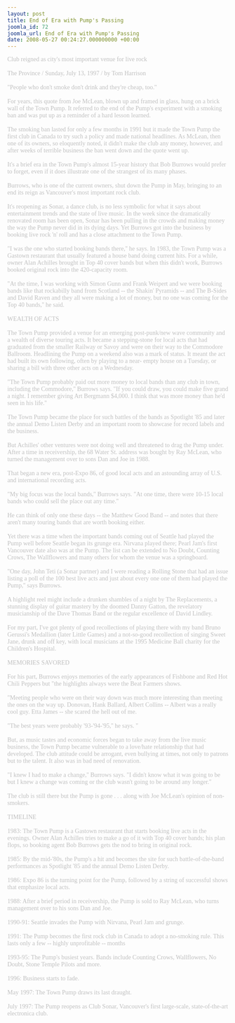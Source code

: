 ```yaml
---
layout: post
title: End of Era with Pump's Passing
joomla_id: 72
joomla_url: End of Era with Pump's Passing
date: 2008-05-27 00:24:27.000000000 +00:00
---
```

<span style="color: #c0c0c0"><span style="font-family: 'book antiqua', palatino">Club reigned as city's most important venue for live rock<br /><br />The Province / Sunday, July 13, 1997 / by Tom Harrison<br /><br />&quot;People who don't smoke don't drink and they're cheap, too.''<br /><br />For years, this quote from Joe McLean, blown up and framed in glass, hung on a brick wall of the Town Pump. It referred to the end of the Pump's experiment with a smoking ban and was put up as a reminder of a hard lesson learned.<br /><br />The smoking ban lasted for only a few months in 1991 but it made the Town Pump the first club in Canada to try such a policy and made national headlines. As McLean, then one of its owners, so eloquently noted, it didn't make the club any money, however, and after weeks of terrible business the ban went down and the quote went up.<br /><br />It's a brief era in the Town Pump's almost 15-year history that Bob Burrows would prefer to forget, even if it does illustrate one of the strangest of its many phases.<br /><br />Burrows, who is one of the current owners, shut down the Pump in May, bringing to an end its reign as Vancouver's most important rock club.<br /><br />It's reopening as Sonar, a dance club, is no less symbolic for what it says about entertainment trends and the state of live music. In the week since the dramatically renovated room has been open, Sonar has been pulling in the crowds and making money the way the Pump never did in its dying days. Yet Burrows got into the business by booking live rock 'n' roll and has a close attachment to the Town Pump.<br /><br />&quot;I was the one who started booking bands there,'' he says. In 1983, the Town Pump was a Gastown restaurant that usually featured a house band doing current hits. For a while, owner Alan Achilles brought in Top 40 cover bands but when this didn't work, Burrows booked original rock into the 420-capacity room.<br /><br />&quot;At the time, I was working with Simon Gunn and Frank Weipert and we were booking bands like that rockabilly band from Scotland -- the Shakin' Pyramids -- and The B-Sides and David Raven and they all were making a lot of money, but no one was coming for the Top 40 bands,'' he said.<br /><br />WEALTH OF ACTS<br /><br />The Town Pump provided a venue for an emerging post-punk/new wave community and a wealth of diverse touring acts. It became a stepping-stone for local acts that had graduated from the smaller Railway or Savoy and were on their way to the Commodore Ballroom. Headlining the Pump on a weekend also was a mark of status. It meant the act had built its own following, often by playing to a near- empty house on a Tuesday, or sharing a bill with three other acts on a Wednesday.<br /><br />&quot;The Town Pump probably paid out more money to local bands than any club in town, including the Commodore,'' Burrows says. &quot;If you could draw, you could make five grand a night. I remember giving Art Bergmann $4,000. I think that was more money than he'd seen in his life.''<br /><br />The Town Pump became the place for such battles of the bands as Spotlight '85 and later the annual Demo Listen Derby and an important room to showcase for record labels and the business.<br /><br />But Achilles' other ventures were not doing well and threatened to drag the Pump under. After a time in receivership, the 68 Water St. address was bought by Ray McLean, who turned the management over to sons Dan and Joe in 1988.<br /><br />That began a new era, post-Expo 86, of good local acts and an astounding array of U.S. and international recording acts.<br /><br />&quot;My big focus was the local bands,'' Burrows says. &quot;At one time, there were 10-15 local bands who could sell the place out any time.''<br /><br />He can think of only one these days -- the Matthew Good Band -- and notes that there aren't many touring bands that are worth booking either.<br /><br />Yet there was a time when the important bands coming out of Seattle had played the Pump well before Seattle began its grunge era. Nirvana played there; Pearl Jam's first Vancouver date also was at the Pump. The list can be extended to No Doubt, Counting Crows, The Wallflowers and many others for whom the venue was a springboard.<br /><br />&quot;One day, John Teti (a Sonar partner) and I were reading a Rolling Stone that had an issue listing a poll of the 100 best live acts and just about every one one of them had played the Pump,'' says Burrows.<br /><br />A highlight reel might include a drunken shambles of a night by The Replacements, a stunning display of guitar mastery by the doomed Danny Gatton, the revelatory musicianship of the Dave Thomas Band or the regular excellence of David Lindley.<br /><br />For my part, I've got plenty of good recollections of playing there with my band Bruno Gerussi's Medallion (later Little Games) and a not-so-good recollection of singing Sweet Jane, drunk and off key, with local musicians at the 1995 Medicine Ball charity for the Children's Hospital.<br /><br />MEMORIES SAVORED<br /><br />For his part, Burrows enjoys memories of the early appearances of Fishbone and Red Hot Chili Peppers but &quot;the highlights always were the Beat Farmers shows.<br /><br />&quot;Meeting people who were on their way down was much more interesting than meeting the ones on the way up. Donovan, Hank Ballard, Albert Collins -- Albert was a really cool guy. Etta James -- she scared the hell out of me.<br /><br />&quot;The best years were probably '93-'94-'95,'' he says. &quot;<br /><br />But, as music tastes and economic forces began to take away from the live music business, the Town Pump became vulnerable to a love/hate relationship that had developed. The club attitude could be arrogant, even bullying at times, not only to patrons but to the talent. It also was in bad need of renovation.<br /><br />&quot;I knew I had to make a change,'' Burrows says. &quot;I didn't know what it was going to be but I knew a change was coming or the club wasn't going to be around any longer.''<br /><br />The club is still there but the Pump is gone . . . along with Joe McLean's opinion of non-smokers.<br /><br />TIMELINE<br /><br />1983: The Town Pump is a Gastown restaurant that starts booking live acts in the evenings. Owner Alan Achilles tries to make a go of it with Top 40 cover bands; his plan flops, so booking agent Bob Burrows gets the nod to bring in original rock.<br /><br />1985: By the mid-'80s, the Pump's a hit and becomes the site for such battle-of-the-band performances as Spotlight '85 and the annual Demo Listen Derby.<br /><br />1986: Expo 86 is the turning point for the Pump, followed by a string of successful shows that emphasize local acts.<br /><br />1988: After a brief period in receivership, the Pump is sold to Ray McLean, who turns management over to his sons Dan and Joe.<br /><br />1990-91: Seattle invades the Pump with Nirvana, Pearl Jam and grunge.<br /><br />1991: The Pump becomes the first rock club in Canada to adopt a no-smoking rule. This lasts only a few -- highly unprofitable -- months<br /><br />1993-95: The Pump's busiest years. Bands include Counting Crows, Wallflowers, No Doubt, Stone Temple Pilots and more.<br /><br />1996: Business starts to fade.<br /><br />May 1997: The Town Pump draws its last draught.<br /><br />July 1997: The Pump reopens as Club Sonar, Vancouver's first large-scale, state-of-the-art electronica club.<br /></span></span>

